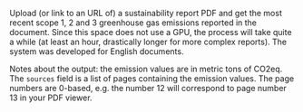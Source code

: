 Upload (or link to an URL of) a sustainability report PDF and get the most recent scope 1, 2 and 3 greenhouse gas emissions reported in the document. Since this space does not use a GPU, the process will take quite a while (at least an hour, drastically longer for more complex reports). The system was developed for English documents.

Notes about the output: the emission values are in metric tons of CO2eq. The `sources` field is a list of pages containing the emission values. The page numbers are 0-based, e.g. the number 12 will correspond to page number 13 in your PDF viewer.
